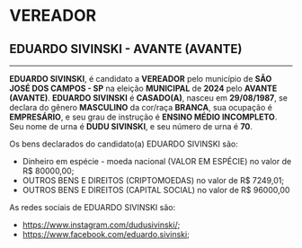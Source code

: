 # VEREADOR
## EDUARDO SIVINSKI - AVANTE (AVANTE)
---
**EDUARDO SIVINSKI**, é candidato a **VEREADOR** pelo município de **SÃO JOSÉ DOS CAMPOS - SP** na eleição **MUNICIPAL** de **2024** pelo **AVANTE (AVANTE)**.
**EDUARDO SIVINSKI** é **CASADO(A)**, nasceu em **29/08/1987**, se declara do gênero **MASCULINO** da cor/raça **BRANCA**, sua ocupação é **EMPRESÁRIO**, e seu grau de instrução é **ENSINO MÉDIO INCOMPLETO**.
Seu nome de urna é **DUDU SIVINSKI**, e seu número de urna é **70**.

Os bens declarados do candidato(a) EDUARDO SIVINSKI são: 
- Dinheiro em espécie - moeda nacional (VALOR EM ESPÉCIE) no valor de R$ 80000,00;
- OUTROS BENS E DIREITOS (CRIPTOMOEDAS) no valor de R$ 7249,01;
- OUTROS BENS E DIREITOS (CAPITAL SOCIAL) no valor de R$ 96000,00

As redes sociais de EDUARDO SIVINSKI são:
- https://www.instagram.com/dudusivinski/;
- https://www.facebook.com/eduardo.sivinski;